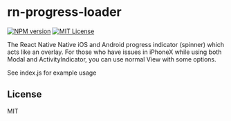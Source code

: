 # rn-progress-loader

[![NPM version][npm-image]][npm-url]
[![MIT License][license-image]][license-url]

The React Native Native iOS and Android progress indicator (spinner) which acts like an overlay. 
For those who have issues in iPhoneX while using both Modal and ActivityIndicator, you can use normal View with some options.

See index.js for example usage


License
----
MIT

   [license-image]: http://img.shields.io/badge/license-MIT-blue.svg?style=flat
[npm-image]: http://img.shields.io/npm/v/rn-progess-loader.svg?style=flat
[npm-url]: https://npmjs.org/package/rn-progress-loader
[license-image]: http://img.shields.io/badge/license-MIT-blue.svg?style=flat
[license-url]: LICENSE
[npm-downloads]: http://img.shields.io/npm/anooj1483/rn-progess-loader.svg?style=flat
